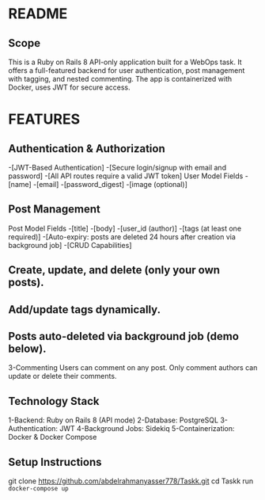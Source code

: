 # README
## Scope
This is a Ruby on Rails 8 API-only application built for a WebOps task. It offers a full-featured backend for user authentication, post management with tagging, and nested commenting. The app is containerized with Docker, uses JWT for secure access.


# FEATURES 
  ## Authentication & Authorization
  -[JWT-Based Authentication]
  -[Secure login/signup with email and password]
  -[All API routes require a valid JWT token]
  User Model Fields
    -[name]
    -[email]
    -[password_digest]
    -[image (optional)]
  
  ## Post Management
  Post Model Fields
    -[title]
    -[body]
    -[user_id (author)]
    -[tags (at least one required)]
    -[Auto-expiry: posts are deleted 24 hours after creation via background job]
    -[CRUD Capabilities]
  
  ## Create, update, and delete (only your own posts).
  ## Add/update tags dynamically.
  ## Posts auto-deleted via background job (demo below).
  
  3-Commenting
  Users can comment on any post.
  Only comment authors can update or delete their comments.


## Technology Stack
  1-Backend: Ruby on Rails 8 (API mode)
  2-Database: PostgreSQL
  3-Authentication: JWT
  4-Background Jobs: Sidekiq
  5-Containerization: Docker & Docker Compose

## Setup Instructions
git clone https://github.com/abdelrahmanyasser778/Taskk.git
cd Taskk
run `docker-compose up` 

